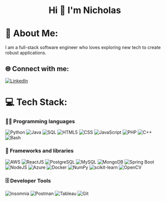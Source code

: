 <h1 align="center">Hi 👋 I'm Nicholas</h1>

# 💫 About Me:
I am a full-stack software engineer who loves exploring new tech to create robust applications.

## 🌐 Connect with me:
[![LinkedIn](https://img.shields.io/badge/LinkedIn-%230077B5.svg?logo=linkedin&logoColor=white)](https://www.linkedin.com/in/nicholaslimarsha)

# 💻 Tech Stack:
### 👨‍💻 Programming languages

  ![Python](https://img.shields.io/badge/python-%233776AB.svg?logo=python&logoColor=white) 
  ![Java](https://img.shields.io/badge/java-%23ED8B00.svg?logo=java&logoColor=white) 
  ![SQL](https://img.shields.io/badge/sql-%2307405e.svg?logo=postgresql&logoColor=white) 
  ![HTML5](https://img.shields.io/badge/html5-%23E34F26.svg?logo=html5&logoColor=white) 
  ![CSS](https://img.shields.io/badge/css-%231572B6.svg?logo=css3&logoColor=white) 
  ![JavaScript](https://img.shields.io/badge/javascript-%23323330.svg?logo=javascript&logoColor=%23F7DF1E) 
  ![PHP](https://img.shields.io/badge/PHP-777BB4.svg?logo=php&logoColor=white)
  ![C++](https://img.shields.io/badge/-C++-blue?logo=cplusplus) 
  ![Bash](https://img.shields.io/badge/Bash-121011.svg?logo=gnu-bash&logoColor=white)

### 🧰 Frameworks and libraries
  ![AWS](https://img.shields.io/badge/AWS-%23232F3E.svg?logo=amazon-aws&logoColor=white) 
  ![ReactJS](https://img.shields.io/badge/react-%2320232a.svg?logo=react&logoColor=%2361DAFB) 
  ![PostgreSQL](https://img.shields.io/badge/PostgreSQL-316192?logo=postgresql&logoColor=white)
  ![MySQL](https://img.shields.io/badge/MySQL-00f.svg?logo=mysql&logoColor=white)
  ![MongoDB](https://img.shields.io/badge/MongoDB-4ea94b.svg?logo=mongodb&logoColor=white)
  ![Spring Boot](https://img.shields.io/badge/Spring_Boot-F2F4F9?logo=spring-boot) 
  ![NodeJS](https://img.shields.io/badge/node.js-6DA55F?logo=node.js&logoColor=white) 
  ![Azure](https://img.shields.io/badge/Microsoft_Azure-0078D4?logo=microsoft-azure&logoColor=white) 
  ![Docker](https://img.shields.io/badge/docker-%230db7ed.svg?logo=docker&logoColor=white) 
  ![NumPy](https://img.shields.io/badge/Numpy-013243.svg?logo=numpy&logoColor=white)
  ![scikit-learn](https://img.shields.io/badge/scikit%20learn-F7931E?logo=scikit-learn&logoColor=white)
  ![OpenCV](https://img.shields.io/badge/OpenCV-27338e?logo=OpenCV&logoColor=white)

### 🗄️ Developer Tools
  ![Insomnia](https://img.shields.io/badge/Insomnia-5849be?logo=Insomnia&logoColor=white)
  ![Postman](https://img.shields.io/badge/Postman-FF6C37?logo=postman&logoColor=white) 
  ![Tableau](https://img.shields.io/badge/Tableau-E97627?logo=Tableau&logoColor=white) 
  ![Git](https://img.shields.io/badge/git-%23F05033.svg?logo=git&logoColor=white)
